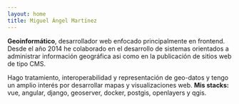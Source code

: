 ```yaml
---
layout: home
title: Miguel Ángel Martínez
---
```


**Geoinformático**, desarrollador web enfocado principalmente en frontend. 
Desde el año 2014 he colaborado en el desarrollo de sistemas orientados a administrar información geográfica asi como en la publicación de sitios web de tipo CMS.

Hago tratamiento, interoperabilidad y representación de geo-datos y tengo un amplio interés por desarrollar mapas y visualizaciones web. **Mis stacks:** vue, angular, django, geoserver, docker, postgis, openlayers y qgis. 

